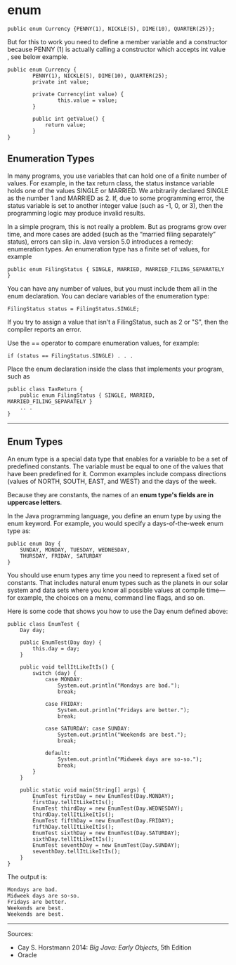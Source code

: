 enum
=

```
public enum Currency {PENNY(1), NICKLE(5), DIME(10), QUARTER(25)};
```
But for this to work you need to define a member variable and a constructor because PENNY (1) is actually calling a constructor which accepts int value , see below example.
```   
public enum Currency {
        PENNY(1), NICKLE(5), DIME(10), QUARTER(25);
        private int value;

        private Currency(int value) {
                this.value = value;
        }
        
        public int getValue() {
            return value;
        }
} 
```

Enumeration Types
-
In many programs, you use variables that can hold one of a finite number of values. For example, in the tax return class, the status instance variable holds one of the values SINGLE or MARRIED. We arbitrarily declared SINGLE as the number 1 and MARRIED as 2. If, due to some programming error, the status variable is set to another integer value (such as -1, 0, or 3), then the programming logic may produce invalid results.

In a simple program, this is not really a problem. But as programs grow over time, and more cases are added (such as the “married filing separately” status), errors can slip in. Java version 5.0 introduces a remedy: enumeration types. An enumeration type has a finite set of values,
for example

```
public enum FilingStatus { SINGLE, MARRIED, MARRIED_FILING_SEPARATELY }
```
You can have any number of values, but you must include them all in the enum declaration.
    You can declare variables of the enumeration type:
```
FilingStatus status = FilingStatus.SINGLE;
```

If you try to assign a value that isn’t a FilingStatus, such as 2 or "S", then the compiler reports an error.

Use the == operator to compare enumeration values, for example:
```
if (status == FilingStatus.SINGLE) . . .
```
Place the enum declaration inside the class that implements your program, such as

```
public class TaxReturn {
    public enum FilingStatus { SINGLE, MARRIED, MARRIED_FILING_SEPARATELY }
    .. . 
}
```
-----

Enum Types
-

An enum type is a special data type that enables for a variable to be a set of predefined constants. The variable must be equal to one of the values that have been predefined for it. Common examples include compass directions (values of NORTH, SOUTH, EAST, and WEST) and the days of the week.

Because they are constants, the names of an **enum type's fields are in uppercase letters**.

In the Java programming language, you define an enum type by using the enum keyword. For example, you would specify a days-of-the-week enum type as:

```
public enum Day {
    SUNDAY, MONDAY, TUESDAY, WEDNESDAY,
    THURSDAY, FRIDAY, SATURDAY 
}
```

You should use enum types any time you need to represent a fixed set of constants. That includes natural enum types such as the planets in our solar system and data sets where you know all possible values at compile time—for example, the choices on a menu, command line flags, and so on.

Here is some code that shows you how to use the Day enum defined above:

```
public class EnumTest {
    Day day;
    
    public EnumTest(Day day) {
        this.day = day;
    }
    
    public void tellItLikeItIs() {
        switch (day) {
            case MONDAY:
                System.out.println("Mondays are bad.");
                break;
                    
            case FRIDAY:
                System.out.println("Fridays are better.");
                break;
                         
            case SATURDAY: case SUNDAY:
                System.out.println("Weekends are best.");
                break;
                        
            default:
                System.out.println("Midweek days are so-so.");
                break;
        }
    }
    
    public static void main(String[] args) {
        EnumTest firstDay = new EnumTest(Day.MONDAY);
        firstDay.tellItLikeItIs();
        EnumTest thirdDay = new EnumTest(Day.WEDNESDAY);
        thirdDay.tellItLikeItIs();
        EnumTest fifthDay = new EnumTest(Day.FRIDAY);
        fifthDay.tellItLikeItIs();
        EnumTest sixthDay = new EnumTest(Day.SATURDAY);
        sixthDay.tellItLikeItIs();
        EnumTest seventhDay = new EnumTest(Day.SUNDAY);
        seventhDay.tellItLikeItIs();
    }
}
```

The output is:

    Mondays are bad.
    Midweek days are so-so.
    Fridays are better.
    Weekends are best.
    Weekends are best.

---
Sources:

 - Cay S. Horstmann 2014: *Big Java: Early Objects*, 5th Edition
 - Oracle
